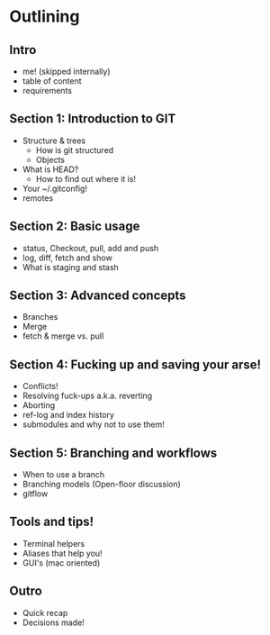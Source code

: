 # Outlining

## Intro
* me! (skipped internally)
* table of content
* requirements

## Section 1: Introduction to GIT
* Structure & trees
  - How is git structured
  - Objects
* What is HEAD?
  - How to find out where it is!
* Your ~/.gitconfig!
* remotes

## Section 2: Basic usage
* status, Checkout, pull, add and push
* log, diff, fetch and show
* What is staging and stash

## Section 3: Advanced concepts
* Branches
* Merge
* fetch & merge vs. pull

## Section 4: Fucking up and saving your arse!
* Conflicts!
* Resolving fuck-ups a.k.a. reverting
* Aborting
* ref-log and index history
* submodules and why not to use them!

## Section 5: Branching and workflows
* When to use a branch
* Branching models (Open-floor discussion)
* gitflow

## Tools and tips!
* Terminal helpers
* Aliases that help you!
* GUI's (mac oriented)

## Outro
* Quick recap
* Decisions made!

